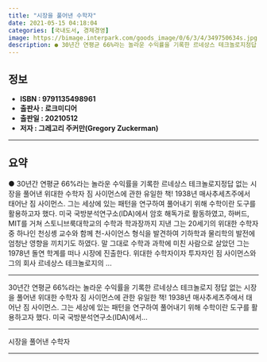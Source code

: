 ```yaml
---
title: "시장을 풀어낸 수학자"
date: 2021-05-15 04:18:04
categories: [국내도서, 경제경영]
image: https://bimage.interpark.com/goods_image/0/6/3/4/349750634s.jpg
description: ● 30년간 연평균 66%라는 놀라운 수익률을 기록한 르네상스 테크놀로지정답 없는 시장을 풀어낸 위대한 수학자 짐 사이먼스에 관한 유일한 책! 1938년 매사추세츠주에서 태어난 짐 사이먼스. 그는 세상에 있는 패턴을 연구하여 풀어내기 위해 수학이란 도구를 활용하고자 했다. 미국 국방분
---
```


## **정보**

- **ISBN : 9791135498961**
- **출판사 : 로크미디어**
- **출판일 : 20210512**
- **저자 : 그레고리 주커만(Gregory Zuckerman)**

------



## **요약**

●  30년간 연평균 66%라는 놀라운 수익률을 기록한 르네상스 테크놀로지정답 없는 시장을 풀어낸 위대한 수학자 짐 사이먼스에 관한 유일한 책! 1938년 매사추세츠주에서 태어난 짐 사이먼스. 그는 세상에 있는 패턴을 연구하여 풀어내기 위해 수학이란 도구를 활용하고자 했다. 미국 국방분석연구소(IDA)에서 암호 해독가로 활동하였고, 하버드, MIT를 거쳐 스토니브룩대학교의 수학과 학과장까지 지낸 그는 20세기의 위대한 수학자 중 하나인 천싱솅 교수와 함께 천-사이언스 형식을 발견하여 기하학과 물리학의 발전에 엄청난 영향을 끼치기도 하였다. 말 그대로 수학과 과학에 미친 사람으로 살았던 그는 1978년 돌연 학계를 떠나 시장에 진출한다. 위대한 수학자이자 투자자인 짐 사이먼스와 그의 회사 르네상스 테크놀로지의 ...

------

30년간 연평균 66%라는 놀라운 수익률을 기록한 르네상스 테크놀로지
정답 없는 시장을 풀어낸 위대한 수학자 짐 사이먼스에 관한 유일한 책!
1938년 매사추세츠주에서 태어난 짐 사이먼스. 그는 세상에 있는 패턴을 연구하여 풀어내기 위해 수학이란 도구를 활용하고자 했다. 미국 국방분석연구소(IDA)에서... 

------


시장을 풀어낸 수학자 

------


